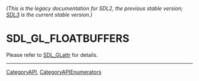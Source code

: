 ###### (This is the legacy documentation for SDL2, the previous stable version; [SDL3](https://wiki.libsdl.org/SDL3/) is the current stable version.)
# SDL_GL_FLOATBUFFERS

Please refer to [SDL_GLattr](SDL_GLattr) for details.

----
[CategoryAPI](CategoryAPI), [CategoryAPIEnumerators](CategoryAPIEnumerators)

